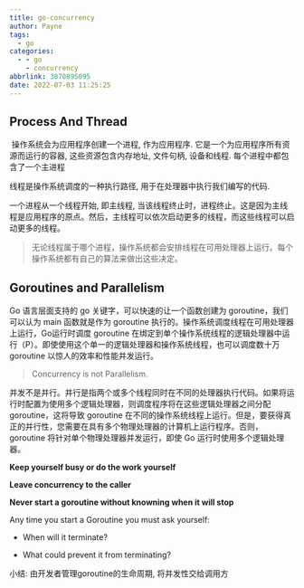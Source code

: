 ```yaml
---
title: go-concurrency
author: Payne
tags:
  - go
categories:
  - - go
    - concurrency
abbrlink: 3870895095
date: 2022-07-03 11:25:25
---
```


## Process And Thread

​	操作系统会为应用程序创建一个进程, 作为应用程序. 它是一个为应用程序所有资源而运行的容器, 这些资源包含内存地址, 文件句柄, 设备和线程. 每个进程中都包含了一个主进程

线程是操作系统调度的一种执行路径, 用于在处理器中执行我们编写的代码.

一个进程从一个线程开始, 即主线程, 当该线程终止时，进程终止。这是因为主线程是应用程序的原点。然后，主线程可以依次启动更多的线程，而这些线程可以启动更多的线程。

> 无论线程属于哪个进程，操作系统都会安排线程在可用处理器上运行。每个操作系统都有自己的算法来做出这些决定。

## Goroutines and Parallelism

Go 语言层面支持的 go 关键字，可以快速的让一个函数创建为 goroutine，我们可以认为 main 函数就是作为 goroutine 执行的。操作系统调度线程在可用处理器上运行，Go运行时调度 goroutine 在绑定到单个操作系统线程的逻辑处理器中运行（P）。即使使用这个单一的逻辑处理器和操作系统线程，也可以调度数十万 goroutine 以惊人的效率和性能并发运行。

>  Concurrency is not Parallelism.

​		并发不是并行。并行是指两个或多个线程同时在不同的处理器执行代码。如果将运行时配置为使用多个逻辑处理器，则调度程序将在这些逻辑处理器之间分配 goroutine，这将导致 goroutine 在不同的操作系统线程上运行。但是，要获得真正的并行性，您需要在具有多个物理处理器的计算机上运行程序。否则，goroutine 将针对单个物理处理器并发运行，即使 Go 运行时使用多个逻辑处理器。

**Keep yourself busy or do the work yourself**

**Leave concurrency to the caller**

**Never start a goroutine without knowning when it will stop**

Any time you start a Goroutine you must ask yourself:

- When will it terminate?

- What could prevent it from terminating?

小结: 由开发者管理goroutine的生命周期, 将并发性交给调用方

